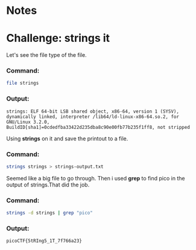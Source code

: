 # Notes
# Challenge: strings it
 
Let's see the file type of the file.
### Command:
```bash
file strings
```
### Output:
```
strings: ELF 64-bit LSB shared object, x86-64, version 1 (SYSV), dynamically linked, interpreter /lib64/ld-linux-x86-64.so.2, for GNU/Linux 3.2.0, BuildID[sha1]=0cdedfba33422d235dba8c90e00fb77b235f1ff8, not stripped
```
Using **strings** on it and save the printout to a file.
### Command:
```bash
strings strings > strings-output.txt
```
Seemed like a big file to go through.
Then i used **grep** to find pico in the output of strings.That did the job.
### Command:
```bash
strings -d strings | grep "pico"
```
### Output:
```
picoCTF{5tRIng5_1T_7f766a23}
```